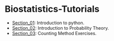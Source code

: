 # Biostatistics-Tutorials

* [Section_01](https://nbviewer.jupyter.org/github/EslamAdel/Biostatistics-Tutorials/blob/main/Section_01.ipynb): Introduction to python. 
* [Section_02](https://github.com/EslamAdel/Biostatistics-Tutorials/blob/main/Section_02.ipynb): Introduction to Probability Theory.
* [Section_03](https://github.com/EslamAdel/Biostatistics-Tutorials/blob/main/Section_03.ipynb): Counting Method Exercises. 
